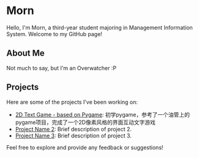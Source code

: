 # Morn

Hello, I'm Morn, a third-year student majoring in Management Information System. Welcome to my GitHub page!

## About Me

Not much to say, but I'm an Overwatcher :P

## Projects

Here are some of the projects I've been working on:

- [2D Text Game - based on Pygame](https://github.com/Morrrn/2D-text-game-pygame): 初学pygame，参考了一个油管上的pygame项目，完成了一个2D像素风格的界面互动文字游戏
- [Project Name 2](link_to_project_2): Brief description of project 2.
- [Project Name 3](link_to_project_3): Brief description of project 3.

Feel free to explore and provide any feedback or suggestions!


